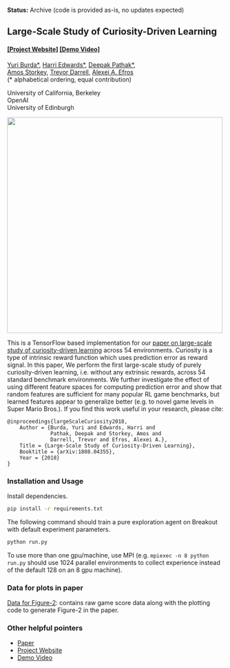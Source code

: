 **Status:** Archive (code is provided as-is, no updates expected)

## Large-Scale Study of Curiosity-Driven Learning ##
#### [[Project Website]](https://pathak22.github.io/large-scale-curiosity/) [[Demo Video]](https://youtu.be/l1FqtAHfJLI)

[Yuri Burda*](https://sites.google.com/site/yburda/), [Harri Edwards*](https://github.com/harri-edwards/), [Deepak Pathak*](https://people.eecs.berkeley.edu/~pathak/), <br/>[Amos Storkey](http://homepages.inf.ed.ac.uk/amos/), [Trevor Darrell](https://people.eecs.berkeley.edu/~trevor/), [Alexei A. Efros](https://people.eecs.berkeley.edu/~efros/)<br/>
(&#42; alphabetical ordering, equal contribution)

University of California, Berkeley<br/>
OpenAI<br/>
University of Edinburgh

<a href="https://pathak22.github.io/large-scale-curiosity/">
<img src="https://pathak22.github.io/large-scale-curiosity/resources/teaser.jpg" width="500">
</img></a>

This is a TensorFlow based implementation for our [paper on large-scale study of curiosity-driven learning](https://pathak22.github.io/large-scale-curiosity/) across
54 environments. Curiosity is a type of intrinsic reward function which uses prediction error as reward signal. In this paper, We perform the first large-scale study of purely curiosity-driven learning, i.e. without any extrinsic rewards, across 54 standard benchmark environments. We further investigate the effect of using different feature spaces for computing prediction error and show that random features are sufficient for many popular RL game benchmarks, but learned features appear to generalize better (e.g. to novel game levels in Super Mario Bros.). If you find this work useful in your research, please cite:

    @inproceedings{largeScaleCuriosity2018,
        Author = {Burda, Yuri and Edwards, Harri and
                  Pathak, Deepak and Storkey, Amos and
                  Darrell, Trevor and Efros, Alexei A.},
        Title = {Large-Scale Study of Curiosity-Driven Learning},
        Booktitle = {arXiv:1808.04355},
        Year = {2018}
    }

### Installation and Usage

Install dependencies.
```bash
pip install -r requirements.txt
```
The following command should train a pure exploration agent on Breakout with default experiment parameters.
```bash
python run.py
```
To use more than one gpu/machine, use MPI (e.g. `mpiexec -n 8 python run.py` should use 1024 parallel environments to collect experience instead of the default 128 on an 8 gpu machine).

### Data for plots in paper

[Data for Figure-2](https://www.dropbox.com/s/ufr7o8g9omb9zpl/experiments.tar.gz): contains raw game score data along with the plotting code to generate Figure-2 in the paper.

### Other helpful pointers
- [Paper](https://pathak22.github.io/large-scale-curiosity/resources/largeScaleCuriosity2018.pdf)
- [Project Website](https://pathak22.github.io/large-scale-curiosity/)
- [Demo Video](https://youtu.be/l1FqtAHfJLI)
